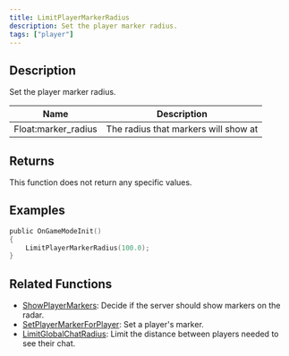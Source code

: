 ```yaml
---
title: LimitPlayerMarkerRadius
description: Set the player marker radius.
tags: ["player"]
---
```


<VersionWarn version='SA-MP 0.3a' />

## Description

Set the player marker radius.

| Name                | Description                          |
| ------------------- | ------------------------------------ |
| Float:marker_radius | The radius that markers will show at |

## Returns

This function does not return any specific values.

## Examples

```c
public OnGameModeInit()
{
    LimitPlayerMarkerRadius(100.0);
}
```

## Related Functions

- [ShowPlayerMarkers](ShowPlayerMarkers): Decide if the server should show markers on the radar.
- [SetPlayerMarkerForPlayer](SetPlayerMarkerForPlayer): Set a player's marker.
- [LimitGlobalChatRadius](LimitGlobalChatRadius): Limit the distance between players needed to see their chat.
